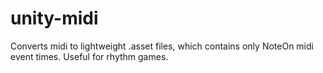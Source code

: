 # unity-midi
Converts midi to lightweight .asset files, which contains only NoteOn midi event times. Useful for rhythm games.
